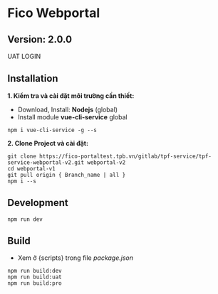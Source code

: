 # Fico Webportal
## Version: 2.0.0
UAT LOGIN
## Installation
**1. Kiểm tra và cài đặt môi trường cần thiết:**
- Download, Install: **Nodejs** (global)
- Install module **vue-cli-service** global
```
npm i vue-cli-service -g --s
```
**2. Clone Project và cài đặt:**
```
git clone https://fico-portaltest.tpb.vn/gitlab/tpf-service/tpf-service-webportal-v2.git webportal-v2
cd webportal-v1
git pull origin { Branch_name | all }
npm i --s
```
## Development
```
npm run dev
```

## Build
- Xem ở {scripts} trong file *package.json*
```
npm run build:dev
npm run build:uat
npm run build:pro
```
